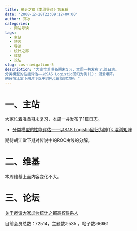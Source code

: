 ```yaml
---
title: 统计之都《本周导读》第五辑
date: '2008-12-28T22:09:12+00:00'
author: 郑冰
categories:
  - 网站导读
tags:
  - 主站
  - 博客
  - 导读
  - 统计之都
  - 维基
  - 论坛
slug: cos-navigation-5
description: "大家忙着准备期末复习，本周一共发布了1篇日志。
分类模型的性能评估——以SAS Logistic回归为例(1): 混淆矩阵。
期待胡江堂下期对传说中的ROC曲线的分解。"
---
```


# 一、主站

大家忙着准备期末复习，本周一共发布了1篇日志。

  * [分类模型的性能评估——以SAS Logistic回归为例(1): 混淆矩阵](/2008/12/measure-classification-model-performance-confusion-matrix/)

期待胡江堂下期对传说中的ROC曲线的分解。

# 二、维基

本周维基上面内容变化不大。

# 三、论坛

[关于邀请大家成为统计之都高校联系人](https://cos.name/cn/topic/13026)

目前会员总数：72514，主题数:9535 ，帖子数:66661
